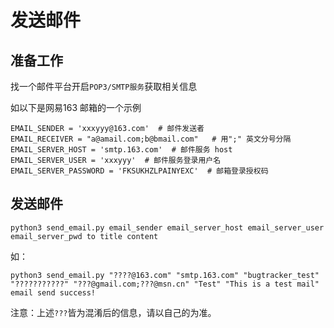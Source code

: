 # 发送邮件

## 准备工作

找一个邮件平台开启`POP3/SMTP服务`获取相关信息

如以下是网易163 邮箱的一个示例

```shell
EMAIL_SENDER = 'xxxyyy@163.com'  # 邮件发送者
EMAIL_RECEIVER = "a@amail.com;b@bmail.com"   # 用";" 英文分号分隔
EMAIL_SERVER_HOST = 'smtp.163.com'  # 邮件服务 host
EMAIL_SERVER_USER = 'xxxyyy'  # 邮件服务登录用户名
EMAIL_SERVER_PASSWORD = 'FKSUKHZLPAINYEXC'  # 邮箱登录授权码
```

## 发送邮件

```shell
python3 send_email.py email_sender email_server_host email_server_user email_server_pwd to title content
```

如：

```shell
python3 send_email.py "????@163.com" "smtp.163.com" "bugtracker_test" "???????????" "???@gmail.com;???@msn.cn" "Test" "This is a test mail"
email send success!
```

注意：上述`???`皆为混淆后的信息，请以自己的为准。

